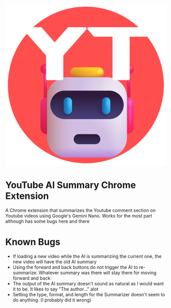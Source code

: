 ![Extension Logo](logo512.png "Extension Logo")

# YouTube AI Summary Chrome Extension

A Chrome extension that summarizes the Youtube comment section on Youtube videos using Google's Gemini Nano. Works for the most part although has some bugs here and there

# Known Bugs

- If loading a new video while the AI is summarizing the current one, the new video will have the old AI summary
- Using the forward and back buttons do not trigger the AI to re-summarize. Whatever summary was there will stay there for moving forward and back
- The output of the AI summary doesn't sound as natural as I would want it to be. It likes to say "The author..." alot
- Setting the type, format, and length for the Summarizer doesn't seem to do anything. (I probably did it wrong)
